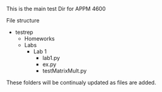 This is the main test Dir for APPM 4600

File structure 
- testrep
  - Homeworks
  - Labs
    - Lab 1
      - lab1.py
      - ex.py
      - testMatrixMult.py

These folders will be continualy updated as files are added. 

